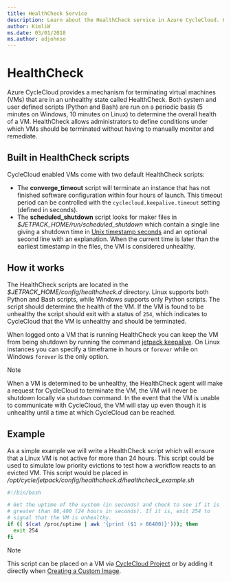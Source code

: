 ```yaml
---
title: HealthCheck Service
description: Learn about the HealthCheck service in Azure CycleCloud. HealthCheck can be used to terminate VMs that are in an unhealthy state.
author: KimliW
ms.date: 03/01/2018
ms.author: adjohnso
---
```


# HealthCheck

Azure CycleCloud provides a mechanism for terminating virtual machines (VMs) that are in an unhealthy state called HealthCheck. Both system and user defined scripts (Python and Bash) are run on a periodic basis (5 minutes on Windows, 10 minutes on Linux) to determine the overall health of a VM. HealthCheck allows administrators to define conditions under which VMs should be terminated without having to manually monitor and remediate.

## Built in HealthCheck scripts

CycleCloud enabled VMs come with two default HealthCheck scripts:

* The **converge_timeout** script will terminate an instance that has not finished software configuration within four hours of launch. This timeout period can be controlled with the `cyclecloud.keepalive.timeout` setting (defined in seconds).
* The **scheduled_shutdown** script looks for maker files in _$JETPACK_HOME/run/scheduled_shutdown_ which contain a single line giving a shutdown time in [Unix timestamp seconds](https://en.wikipedia.org/wiki/Unix_time) and an optional second line with an explanation. When the current time is later than the earliest timestamp in the files, the VM is considered unhealthy.

## How it works

The HealthCheck scripts are located in the _$JETPACK_HOME/config/healthcheck.d_ directory. Linux supports both Python and Bash scripts, while Windows supports only Python scripts. The script should determine the health of the VM. If the VM is found to be unhealthy the script should exit with a status of `254`, which indicates to CycleCloud that the VM is unhealthy and should be terminated.

When logged onto a VM that is running HealthCheck you can keep the VM from being shutdown by running the command [jetpack keepalive](../jetpack.md#jetpack-keepalive). On Linux instances you can specify a timeframe in hours or `forever` while on Windows `forever` is the only option.

> [!NOTE]
> When a VM is determined to be unhealthy, the HealthCheck agent will make a request for CycleCloud to terminate the VM, the VM will never be shutdown locally via `shutdown` command. In the event that the VM is unable to communicate with CycleCloud, the VM will stay up even though it is unhealthy until a time at which CycleCloud can be reached.

## Example

As a simple example we will write a HealthCheck script which will ensure that a Linux VM is not active for more than 24 hours. This script could be used to simulate low priority evictions to test how a workflow reacts to an evicted VM. This script would be placed in _/opt/cycle/jetpack/config/healthcheck.d/healthcheck_example.sh_

```bash
#!/bin/bash

# Get the uptime of the system (in seconds) and check to see if it is
# greater than 86,400 (24 hours in seconds). If it is, exit 254 to
# signal that the VM is unhealthy.
if (( $(cat /proc/uptime | awk '{print ($1 > 86400)}'))); then
  exit 254
fi
```

> [!NOTE]
> This script can be placed on a VM via [CycleCloud Project](~/how-to/projects.md) or by adding it directly when [Creating a Custom Image](create-custom-image.md).
